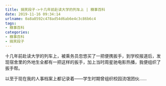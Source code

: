 ```yaml
---
title: 搞笑段子->十几年前赴读大学的列车上 | 糗事百科
date: 2019-11-16 09:34:14
urlname: 0a8a8592c478ad54d6ab6e4c3c86b6c4
tags: 
- 糗事百科
categories:
- 糗事百科
- 搞笑段子
---
```

十几年前赴读大学的列车上，被乘务员忽悠买了一把便携扳手，到学校报道后，发现宿舍里的外地生全都有一把这样的扳手，加上当时周星驰电影热播，我便组织了扳手帮。

以至于现在我的人事档案上都记录着——学生时期曾组织校园流氓团伙……


